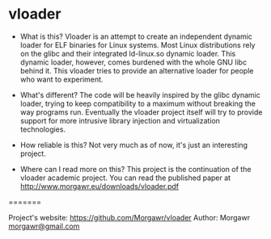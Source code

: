 vloader
=======

- What is this? 
	Vloader is an attempt to create an independent dynamic loader for ELF
	binaries for Linux systems. Most Linux distributions rely on the glibc
	and their integrated ld-linux.so dynamic loader. This dynamic loader,
	however, comes burdened with the whole GNU libc behind it. This vloader
	tries to provide an alternative loader for people who want to
	experiment.

- What's different?
	The code will be heavily inspired by the glibc dynamic loader, trying to
	keep compatibility to a maximum without breaking the way programs run.
	Eventually the vloader project itself will try to provide support for
	more intrusive library injection and virtualization technologies.

- How reliable is this?
	Not very much as of now, it's just an interesting project.

- Where can I read more on this?
	This project is the continuation of the vloader academic project. You
	can read the published paper at http://www.morgawr.eu/downloads/vloader.pdf

=======

Project's website: https://github.com/Morgawr/vloader
Author: Morgawr <morgawr@gmail.com>
